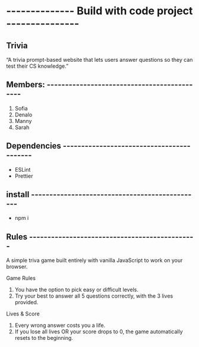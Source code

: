 # -------------- Build with code project ---------------

## Trivia

“A trivia prompt-based website that lets users answer questions so they can test their CS knowledge.”

## Members: --------------------------------------------

1. Sofia
2. Denalo
3. Manny
4. Sarah 

## Dependencies ------------------------------------------

- ESLint
- Prettier

## install -----------------------------------------------

- npm i

## Rules ----------------------------------------------
A simple triva game built entirely with vanilla JavaScript to work on your browser. 

Game Rules
1. You have the option to pick easy or difficult levels. 
2. Try your best to answer all 5 questions correctly, with the 3 lives provided. 

Lives & Score
1. Every wrong answer costs you a life.
2. If you lose all lives OR your score drops to 0, the game automatically resets to the beginning.
